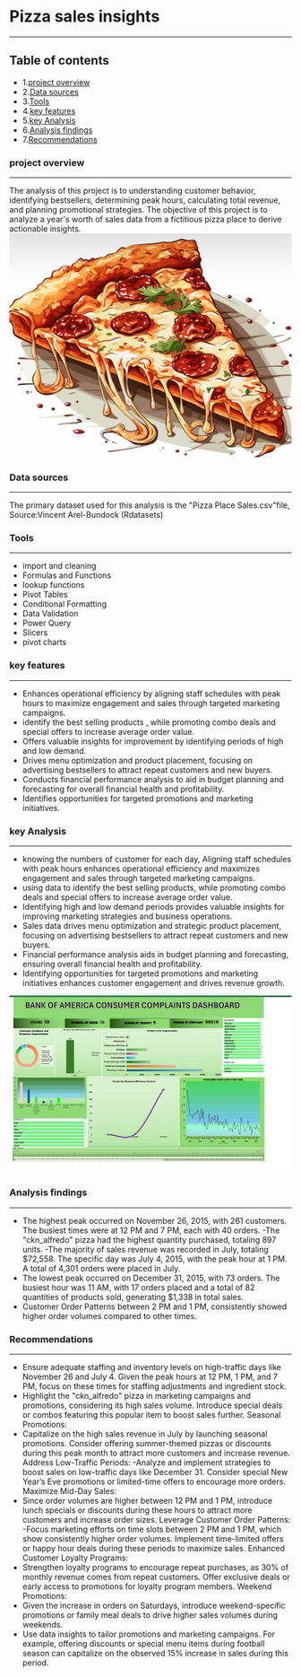 # Pizza sales insights 
---
## Table of contents 
- 1.[project overview](#project-overview)
- 2.[Data sources](#data-sources) 
- 3.[Tools](#tools)
- 4.[key features](#key-features)
- 5.[key Analysis](#key-analysis)
- 6.[Analysis findings](#analysis-findings)
- 7.[Recommendations](#recommendations)

### project overview
---
The analysis of this project is to understanding customer behavior, identifying bestsellers, determining peak hours, calculating total revenue, and planning promotional strategies. The objective of this project is to analyze a year's worth of sales data from a fictitious pizza place to derive actionable insights. 
![Dashboard](https://github.com/FebeianBELLO/pizza-sales-insights/blob/main/slice.png)


### Data sources 
---
The primary dataset used for this analysis is the "Pizza Place Sales.csv"file, 
Source:Vincent Arel-Bundock (Rdatasets)
### Tools
---
- import and cleaning
- Formulas and Functions
- lookup functions
- Pivot Tables
- Conditional Formatting
- Data Validation
- Power Query
- Slicers
- pivot charts
### key features
---
- Enhances operational efficiency by aligning staff schedules with peak hours to maximize engagement and sales through targeted marketing campaigns.
- identify  the best selling products , while promoting combo deals and special offers to increase average order value.
- Offers valuable insights for improvement by identifying periods of high and low demand.
- Drives menu optimization and product placement, focusing on advertising bestsellers to attract repeat customers and new buyers.
- Conducts financial performance analysis to aid in budget planning and forecasting for overall financial health and profitability.
- Identifies opportunities for targeted promotions and marketing initiatives.
### key Analysis 
---
- knowing the numbers of customer for each day, Aligning staff schedules with peak hours enhances operational efficiency and maximizes engagement and sales through targeted marketing campaigns.
- using data to identify the best selling products, while promoting combo deals and special offers to increase average order value.
- Identifying high and low demand periods provides valuable insights for improving marketing strategies and business operations.
- Sales data drives menu optimization and strategic product placement, focusing on advertising bestsellers to attract repeat customers and new buyers.
- Financial performance analysis aids in budget planning and forecasting, ensuring overall financial health and profitability.
- Identifying opportunities for targeted promotions and marketing initiatives enhances customer engagement and drives revenue growth.

![Dashboard](https://github.com/FebeianBELLO/Bank-of-America-Consumer-Complaints-Analysis/blob/main/ori.png)


### Analysis findings 
---
- The highest peak occurred on November 26, 2015, with 261 customers. The busiest times were at 12 PM and 7 PM, each with 40 orders.
-The "ckn_alfredo" pizza had the highest quantity purchased, totaling 897 units.
-The majority of sales revenue was recorded in July, totaling $72,558. The specific day was  July 4, 2015, with the peak hour at 1 PM. A total of 4,301 orders were placed in July.
- The lowest peak occurred on December 31, 2015, with 73 orders. The busiest hour was 11 AM, with 17 orders placed and a total of 82 quantities of products sold, generating $1,338 in total sales.
- Customer Order Patterns between 2 PM and 1 PM, consistently showed higher order volumes compared to other times.

### Recommendations
---
- Ensure adequate staffing and inventory levels on high-traffic days like November 26 and July 4. Given the peak hours at 12 PM, 1 PM, and 7 PM, focus on these times for staffing adjustments and ingredient stock.
- Highlight the "ckn_alfredo" pizza in marketing campaigns and promotions, considering its high sales volume. Introduce special deals or combos featuring this popular item to boost sales further.
Seasonal Promotions:
- Capitalize on the high sales revenue in July by launching seasonal promotions. Consider offering summer-themed pizzas or discounts during this peak month to attract more customers and increase revenue.
Address Low-Traffic Periods:
-Analyze and implement strategies to boost sales on low-traffic days like December 31. Consider special New Year’s Eve promotions or limited-time offers to encourage more orders.
Maximize Mid-Day Sales:
- Since order volumes are higher between 12 PM and 1 PM, introduce lunch specials or discounts during these hours to attract more customers and increase order sizes.
Leverage Customer Order Patterns:
-Focus marketing efforts on time slots between 2 PM and 1 PM, which show consistently higher order volumes. Implement time-limited offers or happy hour deals during these periods to maximize sales.
Enhanced Customer Loyalty Programs:
- Strengthen loyalty programs to encourage repeat purchases, as 30% of monthly revenue comes from repeat customers. Offer exclusive deals or early access to promotions for loyalty program members.
Weekend Promotions:
- Given the increase in orders on Saturdays, introduce weekend-specific promotions or family meal deals to drive higher sales volumes during weekends.
- Use data insights to tailor promotions and marketing campaigns. For example, offering discounts or special menu items during football season can capitalize on the observed 15% increase in sales during this period.
